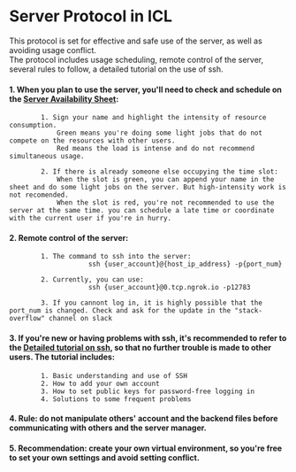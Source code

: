 # Server Protocol in ICL
This protocol is set for effective and safe use of the server, as well as avoiding usage conflict.   
The protocol includes usage scheduling, remote control of the server, several rules to follow, a detailed tutorial on the use of ssh.

#### 1. When you plan to use the server, you'll need to check and schedule on the [Server Availability Sheet](https://docs.google.com/spreadsheets/d/1SJabt0CI8YMfprissTm2YH9iNwee4MdWShxkVchYhOw/edit?usp=sharing):  
            1. Sign your name and highlight the intensity of resource consumption.  
                Green means you're doing some light jobs that do not compete on the resources with other users.   
                Red means the load is intense and do not recommend simultaneous usage.   
                
            2. If there is already someone else occupying the time slot:  
                When the slot is green, you can append your name in the sheet and do some light jobs on the server. But high-intensity work is not recomended.   
                When the slot is red, you're not recommended to use the server at the same time. you can schedule a late time or coordinate with the current user if you're in hurry.  
                
#### 2. Remote control of the server:
            1. The command to ssh into the server:
                        ssh {user_account}@{host_ip_address} -p{port_num}
                        
            2. Currently, you can use:
                        ssh {user_account}@0.tcp.ngrok.io -p12783
                        
            3. If you cannont log in, it is highly possible that the port_num is changed. Check and ask for the update in the "stack-overflow" channel on slack
            
#### 3. If you're new or having problems with ssh, it's recommended to refer to the [Detailed tutorial on ssh](https://github.com/Letian-Wang/Server-Protocol/blob/main/Detailed%20tutorial%20on%20SSH.md), so that no further trouble is made to other users. The tutorial includes:
            1. Basic understanding and use of SSH
            2. How to add your own account
            3. How to set public keys for password-free logging in
            4. Solutions to some frequent problems

#### 4. Rule: do not manipulate others' account and the backend files before communicating with others and the server manager. 

#### 5. Recommendation: create your own virtual environment, so you're free to set your own settings and avoid setting conflict.




